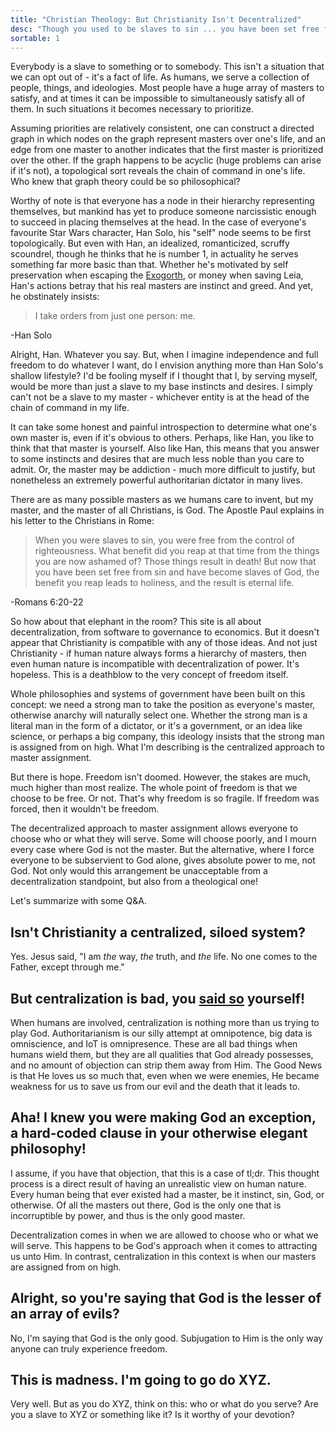 ```yaml
---
title: "Christian Theology: But Christianity Isn't Decentralized"
desc: "Though you used to be slaves to sin ... you have been set free from sin and have become slaves to righteousness - Paul"
sortable: 1
---
```


Everybody is a slave to something or to somebody. This isn't a situation that we can opt out of - it's a fact of life. As humans, we serve a collection of people, things, and ideologies. Most people have a huge array of masters to satisfy, and at times it can be impossible to simultaneously satisfy all of them. In such situations it becomes necessary to prioritize.

Assuming priorities are relatively consistent, one can construct a directed graph in which nodes on the graph represent masters over one's life, and an edge from one master to another indicates that the first master is prioritized over the other. If the graph happens to be acyclic (huge problems can arise if it's not), a topological sort reveals the chain of command in one's life. Who knew that graph theory could be so philosophical?

Worthy of note is that everyone has a node in their hierarchy representing themselves, but mankind has yet to produce someone narcissistic enough to succeed in placing themselves at the head. In the case of everyone's favourite Star Wars character, Han Solo, his "self" node seems to be first topologically. But even with Han, an idealized, romanticized, scruffy scoundrel, though he thinks that he is number 1, in actuality he serves something far more basic than that. Whether he's motivated by self preservation when escaping the [Exogorth](http://starwars.wikia.com/wiki/Exogorth), or money when saving Leia, Han's actions betray that his real masters are instinct and greed. And yet, he obstinately insists:

>I take orders from just one person: me.

-Han Solo

Alright, Han. Whatever you say. But, when I imagine independence and full freedom to do whatever I want, do I envision anything more than Han Solo's shallow lifestyle? I'd be fooling myself if I thought that I, by serving myself, would be more than just a slave to my base instincts and desires. I simply can't not be a slave to my master - whichever entity is at the head of the chain of command in my life.

It can take some honest and painful introspection to determine what one's own master is, even if it's obvious to others. Perhaps, like Han, you like to think that that master is yourself. Also like Han, this means that you answer to some instincts and desires that are much less noble than you care to admit. Or, the master may be addiction - much more difficult to justify, but nonetheless an extremely powerful authoritarian dictator in many lives.

There are as many possible masters as we humans care to invent, but my master, and the master of all Christians, is God. The Apostle Paul explains in his letter to the Christians in Rome:

>When you were slaves to sin, you were free from the control of righteousness. What benefit did you reap at that time from the things you are now ashamed of? Those things result in death! But now that you have been set free from sin and have become slaves of God, the benefit you reap leads to holiness, and the result is eternal life.

-Romans 6:20-22

So how about that elephant in the room? This site is all about decentralization, from software to governance to economics. But it doesn't appear that Christianity is compatible with any of those ideas. And not just Christianity - if human nature always forms a hierarchy of masters, then even human nature is incompatible with decentralization of power. It's hopeless. This is a deathblow to the very concept of freedom itself.

Whole philosophies and systems of government have been built on this concept: we need a strong man to take the position as everyone's master, otherwise anarchy will naturally select one. Whether the strong man is a literal man in the form of a dictator, or it's a government, or an idea like science, or perhaps a big company, this ideology insists that the strong man is assigned from on high. What I'm describing is the centralized approach to master assignment.

But there is hope. Freedom isn't doomed. However, the stakes are much, much higher than most realize. The whole point of freedom is that we choose to be free. Or not. That's why freedom is so fragile. If freedom was forced, then it wouldn't be freedom.

The decentralized approach to master assignment allows everyone to choose who or what they will serve. Some will choose poorly, and I mourn every case where God is not the master. But the alternative, where I force everyone to be subservient to God alone, gives absolute power to me, not God. Not only would this arrangement be unacceptable from a decentralization standpoint, but also from a theological one!

Let's summarize with some Q&A.

## Isn't Christianity a centralized, siloed system?

Yes. Jesus said, "I am *the* way, *the* truth, and *the* life. No one comes to the Father, except through me."

## But centralization is bad, you [said so](open-source-philosophy.html) yourself!

When humans are involved, centralization is nothing more than us trying to play God. Authoritarianism is our silly attempt at omnipotence, big data is omniscience, and IoT is omnipresence. These are all bad things when humans wield them, but they are all qualities that God already possesses, and no amount of objection can strip them away from Him. The Good News is that He loves us so much that, even when we were enemies, He became weakness for us to save us from our evil and the death that it leads to.

## Aha! I knew you were making God an exception, a hard-coded clause in your otherwise elegant philosophy!

I assume, if you have that objection, that this is a case of tl;dr. This thought process is a direct result of having an unrealistic view on human nature. Every human being that ever existed had a master, be it instinct, sin, God, or otherwise. Of all the masters out there, God is the only one that is incorruptible by power, and thus is the only good master.

Decentralization comes in when we are allowed to choose who or what we will serve. This happens to be God's approach when it comes to attracting us unto Him. In contrast, centralization in this context is when our masters are assigned from on high.

## Alright, so you're saying that God is the lesser of an array of evils?

No, I'm saying that God is the only good. Subjugation to Him is the only way anyone can truly experience freedom.

## This is madness. I'm going to go do XYZ.

Very well. But as you do XYZ, think on this: who or what do you serve? Are you a slave to XYZ or something like it? Is it worthy of your devotion?

